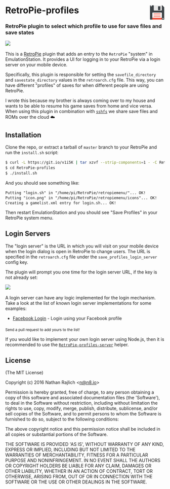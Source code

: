 # RetroPie-profiles  <img src="./icon.png" width="48" align="right" />
### RetroPie plugin to select which profile to use for save files and save states

![](https://cloudup.com/ikSCE7oQs8F+)

This is a [RetroPie][] plugin that adds an entry to the `RetroPie` "system" in
EmulationStation. It provides a UI for logging in to your RetroPie via a login
server on your mobile device.

Specifically, this plugin is responsible for setting the `savefile_directory` and
`savestate_directory` values in the `retroarch.cfg` file. This way, you can have
different "profiles" of saves for when different people are using RetroPie.

I wrote this because my brother is always coming over to my house and wants to be
able to resume his game saves from home and vice versa. When using this plugin in
combination with [`sshfs`][sshfs] we share save files and ROMs over the cloud ☁️


## Installation

Clone the repo, or extract a tarball of `master` branch to your RetroPie and run
the `install.sh` script:

``` bash
$ curl -L https://git.io/v1i5K | tar xzvf --strip-components=1 - -C RetroPie-profiles
$ cd RetroPie-profiles
$ ./install.sh
```

And you should see something like:

```
Putting "login.sh" in "/home/pi/RetroPie/retropiemenu/"... OK!
Putting "icon.png" in "/home/pi/RetroPie/retropiemenu/icons"... OK!
Creating a gamelist.xml entry for login.sh... OK!
```

Then restart EmulationStation and you should see "Save Profiles" in your RetroPie
system menu.


## Login Servers

The "login server" is the URL in which you will visit on your mobile device when
the login dialog is open in RetroPie to change users. The URL is specified in
the `retroarch.cfg` file under the `save_profiles_login_server` config key.

The plugin will prompt you one time for the login server URL,
if the key is not already set:

![](https://cldup.com/hgNSTGYyyH.png)

A login server can have any logic implemented for the login mechanism.
Take a look at the list of known login server implementations for some examples:

 - [Facebook Login][fb] - Login using your Facebook profile

<sub>Send a pull request to add yours to the list!</sub>

If you would like to implement your own login server using Node.js, then
it is recommended to use the [`RetroPie-profiles-server`][server] helper.


## License

(The MIT License)

Copyright (c) 2016 Nathan Rajlich &lt;n@n8.io&gt;

Permission is hereby granted, free of charge, to any person obtaining
a copy of this software and associated documentation files (the
'Software'), to deal in the Software without restriction, including
without limitation the rights to use, copy, modify, merge, publish,
distribute, sublicense, and/or sell copies of the Software, and to
permit persons to whom the Software is furnished to do so, subject to
the following conditions:

The above copyright notice and this permission notice shall be
included in all copies or substantial portions of the Software.

THE SOFTWARE IS PROVIDED 'AS IS', WITHOUT WARRANTY OF ANY KIND,
EXPRESS OR IMPLIED, INCLUDING BUT NOT LIMITED TO THE WARRANTIES OF
MERCHANTABILITY, FITNESS FOR A PARTICULAR PURPOSE AND NONINFRINGEMENT.
IN NO EVENT SHALL THE AUTHORS OR COPYRIGHT HOLDERS BE LIABLE FOR ANY
CLAIM, DAMAGES OR OTHER LIABILITY, WHETHER IN AN ACTION OF CONTRACT,
TORT OR OTHERWISE, ARISING FROM, OUT OF OR IN CONNECTION WITH THE
SOFTWARE OR THE USE OR OTHER DEALINGS IN THE SOFTWARE.

[RetroPie]: https://retropie.org.uk/
[sshfs]: https://github.com/libfuse/sshfs
[fb]: https://github.com/TooTallNate/RetroPie-profiles-facebook-login
[server]: https://github.com/TooTallNate/RetroPie-profiles-server
